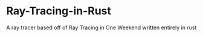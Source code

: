 # Ray-Tracing-in-Rust
A ray tracer based off of Ray Tracing in One Weekend written entirely in rust
